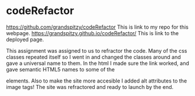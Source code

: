 # codeRefactor

https://github.com/grandspitzy/codeRefactor This is link to my repo for this webpage.
https://grandspitzy.github.io/codeRefactor/ This is link to the deployed page.

This assignment was assigned to us to refractor the code. Many of the css classes repeated itself so I went in and changed the classes around and gave a universal name to them. In the html I made sure the link worked, and gave semantic HTML5 names to some of the <div> elements. Also to make the site more accesible I added alt attributes to the image tags! The site was refractored and ready to launch by the end.
